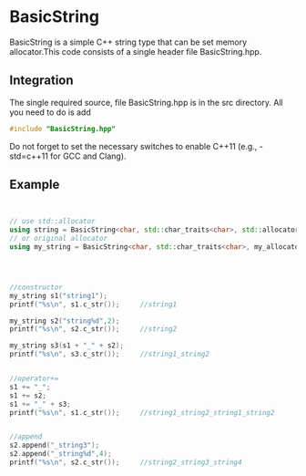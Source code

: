 # BasicString
BasicString is a simple C++ string type that can be set memory allocator.This code consists of a single header file BasicString.hpp. 

## Integration
The single required source, file BasicString.hpp is in the src directory. All you need to do is add
```cpp
#include "BasicString.hpp"
```
Do not forget to set the necessary switches to enable C++11 (e.g., -std=c++11 for GCC and Clang).

## Example
```cpp


// use std::allocator 
using string = BasicString<char, std::char_traits<char>, std::allocator<char> >;
// or original allocator
using my_string = BasicString<char, std::char_traits<char>, my_allocator<char> >;




//constructor
my_string s1("string1");
printf("%s\n", s1.c_str());		//string1

my_string s2("string%d",2);
printf("%s\n", s2.c_str());		//string2

my_string s3(s1 + "_" + s2);
printf("%s\n", s3.c_str());		//string1_string2


//operator+=
s1 += "_";
s1 += s2;
s1 += "_" + s3;
printf("%s\n", s1.c_str());		//string1_string2_string1_string2


//append
s2.append("_string3");
s2.append("_string%d",4);
printf("%s\n", s2.c_str());		//string2_string3_string4


```